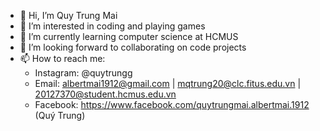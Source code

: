 - 👋 Hi, I’m Quy Trung Mai
- 👀 I’m interested in coding and playing games
- 🌱 I’m currently learning computer science at HCMUS
- 💞️ I’m looking forward to collaborating on code projects
- 📫 How to reach me:
  + Instagram: @quytrungg
  + Email: albertmai1912@gmail.com | mqtrung20@clc.fitus.edu.vn | 20127370@student.hcmus.edu.vn
  + Facebook: https://www.facebook.com/quytrungmai.albertmai.1912 (Quý Trung)

<!---
quytrungg/quytrungg is a ✨ special ✨ repository because its `README.md` (this file) appears on your GitHub profile.
You can click the Preview link to take a look at your changes.
--->
